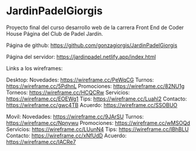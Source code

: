 # JardinPadelGiorgis
Proyecto final del curso desarrollo web de la carrera Front End de Coder House
Página del Club de Padel Jardín.

Página de github:
https://github.com/gonzagiorgis/JardinPadelGiorgis

Página del servidor:
https://jardinpadel.netlify.app/index.html

Links a los wireframes:

Desktop:
    Novedades:      https://wireframe.cc/PeWqCG
    Turnos:         https://wireframe.cc/5PdhnL
    Promociones:    https://wireframe.cc/82NU1g
    Torneos:        https://wireframe.cc/HCQCRw
    Servicios:      https://wireframe.cc/EOEWg1
    Tips:           https://wireframe.cc/Luahl2
    Contacto:       https://wireframe.cc/gwc4TB
    Acuerdo:        https://wireframe.cc/SSOBUO

Movil:
    Novedades:     https://wireframe.cc/9JArSU
    Turnos:        https://wireframe.cc/Npnywu
    Promociones:   https://wireframe.cc/wMSOQd
    Servicios:     https://wireframe.cc/LUunN4
    Tips:          https://wireframe.cc/IBhBLU
    Contacto:      https://wireframe.cc/xNfUdD
    Acuerdo:       https://wireframe.cc/IACRe7
